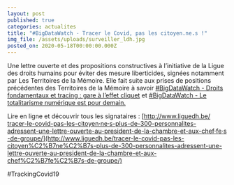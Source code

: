 ```yaml
---
layout: post
published: true
categories: actualites
title: "#BigDataWatch - Tracer le Covid, pas les citoyen.ne.s !"
img_file: /assets/uploads/surveiller_ldh.jpg
posted_on: 2020-05-18T00:00:00.000Z
---
```

Une lettre ouverte et des propositions constructives à l’initiative de la Ligue des droits humains pour éviter des mesure liberticides, signées notamment par Les Territoires de la Mémoire. Elle fait suite aux prises de positions précédentes des Territoires de la Mémoire à savoir [\#BigDataWatch - Droits fondamentaux et tracing : gare à l’effet cliquet](https://www.territoires-memoire.be/actualites/2020/04/bigdatawatch-droits-fondamentaux-et-tracing-gare-a-l-effet-cliquet/) et [\#BigDataWatch - Le totalitarisme numérique est pour demain.](https://www.territoires-memoire.be/actualites/2020/05/bigdatawatch-le-totalitarisme-numerique-est-pour-demain/) 

Lire en ligne et découvrir tous les signataires : [http://www.liguedh.be/​tracer-le-covid-pas-les-cit​oyen·ne·s-plus-de-300-personna​lites-adressent-une-lettre​-ouverte-au-president-de-l​a-chambre-et-aux-chef·fe·s​-de-groupe/](http://www.liguedh.be/tracer-le-covid-pas-les-citoyen%C2%B7ne%C2%B7s-plus-de-300-personnalites-adressent-une-lettre-ouverte-au-president-de-la-chambre-et-aux-chef%C2%B7fe%C2%B7s-de-groupe/)

\#TrackingCovid19